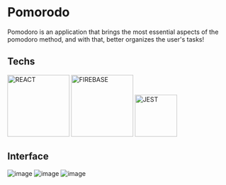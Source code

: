 <html>   
<h1>
   Pomorodo
</h1>

Pomodoro is an application that brings the most essential aspects of the pomodoro method, and with that, better organizes the user's tasks!

## Techs
<div>
    <img alt="REACT" width="140" src="https://img.shields.io/badge/react.js-61DAFB?style=for-the-badge&logo=react&logoColor=black"/>
    <img alt="FIREBASE" width="140" src="https://img.shields.io/badge/firebase-fff?style=for-the-badge&logo=firebase&logoColor=yellow"/>
 <img alt="JEST" width="95" src="https://camo.githubusercontent.com/a3c759b03851724d698cf6880e546dc47d402f08aa3c48b716279118117c0736/68747470733a2f2f696d672e736869656c64732e696f2f7374617469632f76313f7374796c653d666f722d7468652d6261646765266d6573736167653d4a65737426636f6c6f723d433231333235266c6f676f3d4a657374266c6f676f436f6c6f723d464646464646266c6162656c3d"/>

## Interface

![image](https://user-images.githubusercontent.com/77704994/184536005-da82ad22-a25b-4c1c-b13e-8f1b7ac56937.png)
![image](https://user-images.githubusercontent.com/77704994/184536042-3909b714-aa8b-4f7a-b1ab-c03677d6fda8.png)
![image](https://user-images.githubusercontent.com/77704994/184536103-366d2b99-479c-4e63-82f0-cbed6469396b.png)

</html>   
